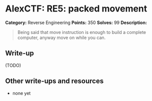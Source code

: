 # AlexCTF: RE5: packed movement

**Category:** Reverse Engineering
**Points:** 350
**Solves:** 99
**Description:**

> Being said that move instruction is enough to build a complete computer,
> anyway move on while you can.

## Write-up

(TODO)

## Other write-ups and resources

 * none yet
